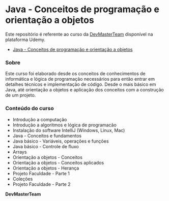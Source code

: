 ﻿# Java - Conceitos de programação e orientação a objetos

Este repositório é referente ao curso da [DevMasterTeam](http://www.devmasterteam.com) disponível na plataforma Udemy.
- [Java - Conceitos de programação e orientação a objetos](https://www.udemy.com/)

### Sobre
Este curso foi elaborado desde os conceitos de conhecimentos de informática e lógica de programação necessários para então entrar em detalhes técnicos e implementação de código. Desde o mais básico em Java, até orientação a objetos e aplicação dos conceitos com a construção de um projeto.

### Conteúdo do curso
- Introdução a computação
- Introdução a algoritmos e lógica de programacão
- Instalação do software IntelliJ (Windows, Linux, Mac)
- Java - Conceitos e fundamentos
- Java básico - Variáveis, operações e funções
- Java básico - Controle de fluxo
- Arrays
- Orientação a objetos - Conceitos
- Orientação a objetos - Conceitos aplicados
- Orientação a objetos - Herança
- Projeto Faculdade - Parte 1
- Coleções
- Projeto Faculdade - Parte 2

**DevMasterTeam**